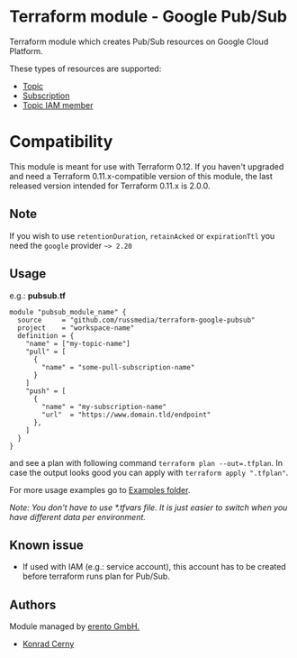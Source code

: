 # Terraform module - Google Pub/Sub 

Terraform module which creates Pub/Sub resources on Google Cloud Platform‎.

These types of resources are supported:

* [Topic](https://www.terraform.io/docs/providers/google/r/pubsub_topic.html)
* [Subscription](https://www.terraform.io/docs/providers/google/r/pubsub_subscription.html)
* [Topic IAM member](https://www.terraform.io/docs/providers/google/r/pubsub_topic_iam.html)

# Compatibility
This module is meant for use with Terraform 0.12. If you haven't upgraded and need a Terraform 0.11.x-compatible version of this module, the last released version intended for Terraform 0.11.x is 2.0.0.

## Note

If you wish to use `retentionDuration`, `retainAcked` or `expirationTtl` you need the `google` provider `~> 2.20`

## Usage

e.g.: **pubsub.tf**
```hcl
module "pubsub_module_name" {
  source     = "github.com/russmedia/terraform-google-pubsub"
  project    = "workspace-name"
  definition = {
    "name" = ["my-topic-name"]
    "pull" = [
      {
        "name" = "some-pull-subscription-name"
      }
    ]
    "push" = [
      {
        "name" = "my-subscription-name"
        "url"  = "https://www.domain.tld/endpoint"
      },
    ]
  }
}
```

and see a plan with following command `terraform plan --out=.tfplan`. In case the output looks good you can apply with `terraform apply ".tfplan"`.

For more usage examples go to [Examples folder](./examples).

_Note: You don't have to use *.tfvars file. It is just easier to switch when you have different data per environment._

## Known issue

- If used with IAM (e.g.: service account), this account has to be created before terraform runs plan for Pub/Sub.

## Authors

Module managed by [erento GmbH.](https://github.com/erento)

- [Konrad Cerny](https://github.com/rokerkony)

